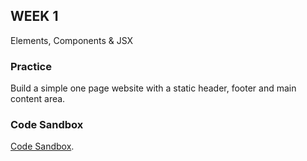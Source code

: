 ## WEEK 1
Elements, Components & JSX

### Practice
Build a simple one page website with a static header, footer and main content area.

### Code Sandbox
[Code Sandbox](https://codesandbox.io/s/jsforwp-react-bootcamp-week-1-pxlws).
